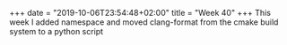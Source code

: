 +++
date = "2019-10-06T23:54:48+02:00"
title = "Week 40"
+++
This week I added namespace and moved clang-format from the cmake build system to a python script
